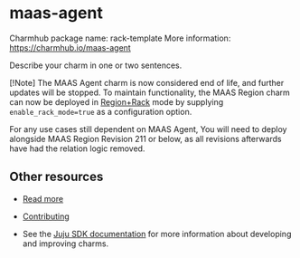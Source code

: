 <!--
Avoid using this README file for information that is maintained or published elsewhere, e.g.:

* metadata.yaml > published on Charmhub
* documentation > published on (or linked to from) Charmhub
* detailed contribution guide > documentation or CONTRIBUTING.md

Use links instead.
-->

# maas-agent

Charmhub package name: rack-template
More information: <https://charmhub.io/maas-agent>

Describe your charm in one or two sentences.

[!Note]
The MAAS Agent charm is now considered end of life, and further updates will be stopped.
To maintain functionality, the MAAS Region charm can now be deployed in [Region+Rack](https://charmhub.io/maas-region/docs/setting-up-and-configuring-charmed-maas) mode by supplying `enable_rack_mode=true` as a configuration option.

For any use cases still dependent on MAAS Agent, You will need to deploy alongside MAAS Region Revision 211 or below, as all revisions afterwards have had the relation logic removed.

## Other resources

<!-- If your charm is documented somewhere else other than Charmhub, provide a link separately. -->

- [Read more](https://example.com)

- [Contributing](CONTRIBUTING.md) <!-- or link to other contribution documentation -->

- See the [Juju SDK documentation](https://juju.is/docs/sdk) for more information about developing and improving charms.
